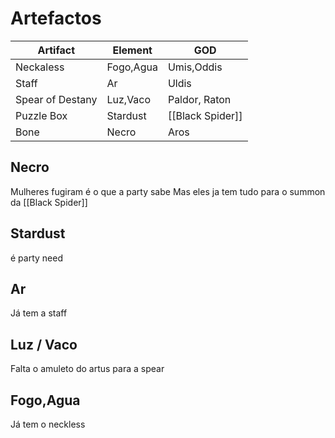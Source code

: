 # Artefactos

| Artifact         | Element   |  GOD    | 
| ---------------- | --------- | --- |
| Neckaless        | Fogo,Agua |  Umis,Oddis   |
| Staff            | Ar       |   Uldis   |
| Spear of Destany | Luz,Vaco   |  Paldor, Raton   |
| Puzzle Box       | Stardust  |  [[Black Spider]]   |
| Bone             | Necro     |   Aros  |


## Necro
Mulheres fugiram é o que a party sabe
Mas eles ja tem tudo para o summon da [[Black Spider]]

## Stardust
é party need

## Ar
Já tem a staff

## Luz / Vaco

Falta o amuleto do artus para a spear

## Fogo,Agua
Já tem o neckless


